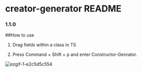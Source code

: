 # creator-generator README

### 1.1.0

##How to use

1. Drag fields within a class in TS

2. Press Command + Shift + p and enter Constructor-Genrator.

![ezgif-1-e2c5d5c554](https://github.com/moonjin-kim/constructor-generator-ts/assets/69244467/3f72a1fe-3a38-425f-96ea-f77b433e9545)
